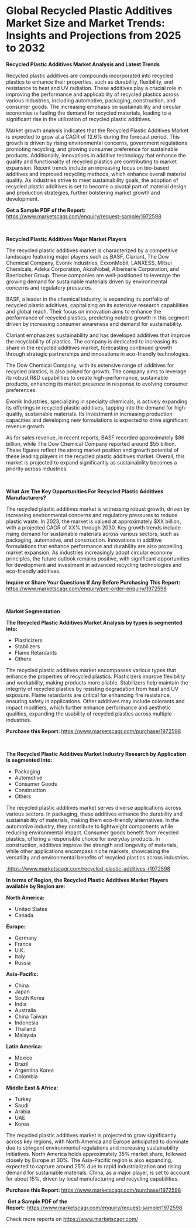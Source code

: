 <p><h1>Global Recycled Plastic Additives Market Size and Market Trends: Insights and Projections from 2025 to 2032</h1></p><p><strong>Recycled Plastic Additives Market Analysis and Latest Trends</strong></p>
<p><p>Recycled plastic additives are compounds incorporated into recycled plastics to enhance their properties, such as durability, flexibility, and resistance to heat and UV radiation. These additives play a crucial role in improving the performance and applicability of recycled plastics across various industries, including automotive, packaging, construction, and consumer goods. The increasing emphasis on sustainability and circular economies is fueling the demand for recycled materials, leading to a significant rise in the utilization of recycled plastic additives.</p><p>Market growth analysis indicates that the Recycled Plastic Additives Market is expected to grow at a CAGR of 12.6% during the forecast period. This growth is driven by rising environmental concerns, government regulations promoting recycling, and growing consumer preference for sustainable products. Additionally, innovations in additive technology that enhance the quality and functionality of recycled plastics are contributing to market expansion. Recent trends include an increasing focus on bio-based additives and improved recycling methods, which enhance overall material quality. As industries strive to meet sustainability goals, the adoption of recycled plastic additives is set to become a pivotal part of material design and production strategies, further bolstering market growth and development.</p></p>
<p><strong>Get a Sample PDF of the Report:&nbsp;</strong> <a href="https://www.marketscagr.com/enquiry/request-sample/1972598?utm_campaign=3506&utm_medium=2&utm_source=Github&utm_content=ia&utm_term=03042025&utm_id=recycled-plastic-additives">https://www.marketscagr.com/enquiry/request-sample/1972598</a></p>
<p>&nbsp;</p>
<p><strong>Recycled Plastic Additives Major Market Players</strong></p>
<p><p>The recycled plastic additives market is characterized by a competitive landscape featuring major players such as BASF, Clariant, The Dow Chemical Company, Evonik Industries, ExxonMobil, LANXESS, Mitsui Chemicals, Adeka Corporation, AkzoNobel, Albemarle Corporation, and Baerlocher Group. These companies are well-positioned to leverage the growing demand for sustainable materials driven by environmental concerns and regulatory pressures.</p><p>BASF, a leader in the chemical industry, is expanding its portfolio of recycled plastic additives, capitalizing on its extensive research capabilities and global reach. Their focus on innovation aims to enhance the performance of recycled plastics, predicting notable growth in this segment driven by increasing consumer awareness and demand for sustainability.</p><p>Clariant emphasizes sustainability and has developed additives that improve the recyclability of plastics. The company is dedicated to increasing its share in the recycled additives market, forecasting continued growth through strategic partnerships and innovations in eco-friendly technologies.</p><p>The Dow Chemical Company, with its extensive range of additives for recycled plastics, is also poised for growth. The company aims to leverage its robust R&D capabilities to create high-performance, sustainable products, enhancing its market presence in response to evolving consumer preferences.</p><p>Evonik Industries, specializing in specialty chemicals, is actively expanding its offerings in recycled plastic additives, tapping into the demand for high-quality, sustainable materials. Its investment in increasing production capacities and developing new formulations is expected to drive significant revenue growth.</p><p>As for sales revenue, in recent reports, BASF recorded approximately $86 billion, while The Dow Chemical Company reported around $55 billion. These figures reflect the strong market position and growth potential of these leading players in the recycled plastic additives market. Overall, this market is projected to expand significantly as sustainability becomes a priority across industries.</p></p>
<p>&nbsp;</p>
<p><strong>What Are The Key Opportunities For Recycled Plastic Additives Manufacturers?</strong></p>
<p><p>The recycled plastic additives market is witnessing robust growth, driven by increasing environmental concerns and regulatory pressures to reduce plastic waste. In 2023, the market is valued at approximately $XX billion, with a projected CAGR of XX% through 2030. Key growth trends include rising demand for sustainable materials across various sectors, such as packaging, automotive, and construction. Innovations in additive formulations that enhance performance and durability are also propelling market expansion. As industries increasingly adopt circular economy principles, the future outlook remains positive, with significant opportunities for development and investment in advanced recycling technologies and eco-friendly additives.</p></p>
<p><strong>Inquire or Share Your Questions If Any Before Purchasing This Report:</strong> <a href="https://www.marketscagr.com/enquiry/pre-order-enquiry/1972598?utm_campaign=3506&utm_medium=2&utm_source=Github&utm_content=ia&utm_term=03042025&utm_id=recycled-plastic-additives">https://www.marketscagr.com/enquiry/pre-order-enquiry/1972598</a></p>
<p>&nbsp;</p>
<p><strong>Market Segmentation</strong></p>
<p><strong>The Recycled Plastic Additives Market Analysis by types is segmented into:</strong></p>
<p><ul><li>Plasticizers</li><li>Stabilizers</li><li>Flame Retardants</li><li>Others</li></ul></p>
<p><p>The recycled plastic additives market encompasses various types that enhance the properties of recycled plastics. Plasticizers improve flexibility and workability, making products more pliable. Stabilizers help maintain the integrity of recycled plastics by resisting degradation from heat and UV exposure. Flame retardants are critical for enhancing fire resistance, ensuring safety in applications. Other additives may include colorants and impact modifiers, which further enhance performance and aesthetic qualities, expanding the usability of recycled plastics across multiple industries.</p></p>
<p><strong>Purchase this Report:&nbsp;</strong><a href="https://www.marketscagr.com/purchase/1972598?utm_campaign=3506&utm_medium=2&utm_source=Github&utm_content=ia&utm_term=03042025&utm_id=recycled-plastic-additives">https://www.marketscagr.com/purchase/1972598</a></p>
<p>&nbsp;</p>
<p><strong>The Recycled Plastic Additives Market Industry Research by Application is segmented into:</strong></p>
<p><ul><li>Packaging</li><li>Automotive</li><li>Consumer Goods</li><li>Construction</li><li>Others</li></ul></p>
<p><p>The recycled plastic additives market serves diverse applications across various sectors. In packaging, these additives enhance the durability and sustainability of materials, making them eco-friendly alternatives. In the automotive industry, they contribute to lightweight components while reducing environmental impact. Consumer goods benefit from recycled plastics, offering a responsible choice for everyday products. In construction, additives improve the strength and longevity of materials, while other applications encompass niche markets, showcasing the versatility and environmental benefits of recycled plastics across industries.</p></p>
<p><a href="https://www.marketscagr.com/recycled-plastic-additives-r1972598?utm_campaign=3506&utm_medium=2&utm_source=Github&utm_content=ia&utm_term=03042025&utm_id=recycled-plastic-additives">&nbsp;https://www.marketscagr.com/recycled-plastic-additives-r1972598</a></p>
<p><strong>In terms of Region, the Recycled Plastic Additives Market Players available by Region are:</strong></p>
<p>
    <p> <strong> North America: </strong>
        <ul>
            <li>United States</li>
            <li>Canada</li>
        </ul>
        </p> 
    <p> <strong> Europe: </strong>
        <ul>
            <li>Germany</li>
            <li>France</li>
            <li>U.K.</li>
            <li>Italy</li>
            <li>Russia</li>
        </ul>
        </p> 
    <p> <strong> Asia-Pacific: </strong>
        <ul>
            <li>China</li>
            <li>Japan</li>
            <li>South Korea</li>
            <li>India</li>
            <li>Australia</li>
            <li>China Taiwan</li>
            <li>Indonesia</li>
            <li>Thailand</li>
            <li>Malaysia</li>
        </ul>
        </p> 
    <p> <strong> Latin America: </strong>
        <ul>
            <li>Mexico</li>
            <li>Brazil</li>
            <li>Argentina Korea</li>
            <li>Colombia</li>
        </ul>
        </p> 
    <p> <strong> Middle East & Africa: </strong>
        <ul>
            <li>Turkey</li>
            <li>Saudi</li>
            <li>Arabia</li>
            <li>UAE</li>
            <li>Korea</li>
        </ul>
    </p>
    </p>
<p><p>The recycled plastic additives market is projected to grow significantly across key regions, with North America and Europe anticipated to dominate due to stringent environmental regulations and increasing sustainability initiatives. North America holds approximately 35% market share, followed closely by Europe at 30%. The Asia-Pacific region is also expanding, expected to capture around 25% due to rapid industrialization and rising demand for sustainable materials. China, as a major player, is set to account for about 15%, driven by local manufacturing and recycling capabilities.</p></p>
<p><strong>Purchase this Report: </strong><a href="https://www.marketscagr.com/purchase/1972598?utm_campaign=3506&utm_medium=2&utm_source=Github&utm_content=ia&utm_term=03042025&utm_id=recycled-plastic-additives">https://www.marketscagr.com/purchase/1972598</a></p>
<p>&nbsp;<strong>Get a Sample PDF of the Report:&nbsp;&nbsp;</strong><a href="https://www.marketscagr.com/enquiry/request-sample/1972598?utm_campaign=3506&utm_medium=2&utm_source=Github&utm_content=ia&utm_term=03042025&utm_id=recycled-plastic-additives">https://www.marketscagr.com/enquiry/request-sample/1972598</a></p>
<p><strong></strong></p>
<p>Check more reports on <a href="https://www.marketscagr.com/?utm_campaign=3506&utm_medium=2&utm_source=Github&utm_content=ia&utm_term=03042025&utm_id=recycled-plastic-additives">https://www.marketscagr.com/</a></p>